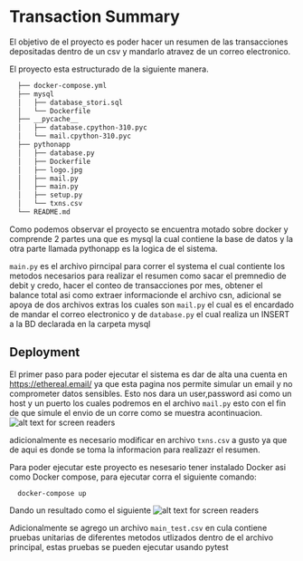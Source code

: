 # Transaction Summary

El objetivo de el proyecto es poder hacer un resumen de las transacciones depositadas dentro de un csv y mandarlo atravez de un correo electronico.

El proyecto esta estructurado de la siguiente manera.
```bash
  ├── docker-compose.yml
  ├── mysql
  │   ├── database_stori.sql
  │   └── Dockerfile
  ├── __pycache__
  │   ├── database.cpython-310.pyc
  │   └── mail.cpython-310.pyc
  ├── pythonapp
  │   ├── database.py
  │   ├── Dockerfile
  │   ├── logo.jpg
  │   ├── mail.py
  │   ├── main.py
  │   ├── setup.py
  │   └── txns.csv
  └── README.md
```
Como podemos observar el proyecto se encuentra motado sobre docker y comprende 2 partes una que es mysql la cual contiene la base de datos  y la otra parte llamada pythonapp es la logica de el sistema.

```main.py``` es el archivo pirncipal para correr el systema el cual contiente los metodos necesarios para realizar el resumen como sacar el premnedio de debit y credo, hacer el conteo de transacciones por mes, obtener el balance total asi como extraer informacionde el archivo csn, adicional se apoya de dos archivos extras los cuales son ```mail.py``` el cual es el encardado de mandar el correo electronico y de ```database.py``` el cual realiza un INSERT a la BD declarada en la carpeta mysql

## Deployment

El primer paso para poder ejecutar el sistema es dar de alta una cuenta en https://ethereal.email/ ya que esta pagina nos permite simular un email y no comprometer datos sensibles. Esto nos dara un user,password asi como un host y un puerto los cuales podremos en el archivo ```mail.py``` esto con el fin de que simule el envio de un corre como se muestra acontinuacion.
![alt text for screen readers](/email.png)

adicionalmente es necesario modificar en archivo  ```txns.csv``` a gusto ya que de aqui es donde se toma la informacion para realizazr el resumen.

Para poder ejecutar este proyecto es nesesario tener instalado Docker asi como Docker compose, para ejecutar corra el siguiente comando:
```
  docker-compose up
```
Dando un resultado como el siguiente
![alt text for screen readers](/docker.png )

Adicionalmente se agrego un archivo  ```main_test.csv``` en cula contiene pruebas unitarias de diferentes metodos utlizados dentro de el archivo principal, estas pruebas se pueden ejecutar usando pytest
